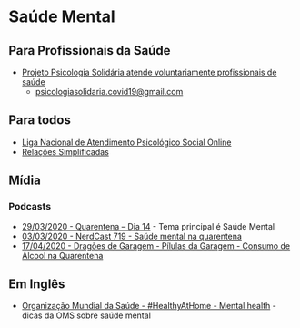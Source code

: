 # Saúde Mental

## Para Profissionais da Saúde

- [Projeto Psicologia Solidária atende voluntariamente profissionais de saúde](https://www.redebrasilatual.com.br/saude-e-ciencia/2020/03/psicologia-solidaria-atende-profissionais-saude/)
    - psicologiasolidaria.covid19@gmail.com

## Para todos

- [Liga Nacional de Atendimento Psicológico Social Online](https://twitter.com/AninhaArantes/status/1250925896346861570?s=20)
- [Relações Simplificadas](https://www.relacoessimplificadas.com.br/escuta)

## Mídia

### Podcasts

- [29/03/2020 - Quarentena – Dia 14](http://www.labi.ufscar.br/2020/03/29/quarentena-dia-14/) - Tema principal é Saúde Mental
- [03/03/2020 - NerdCast 719 - Saúde mental na quarentena](https://jovemnerd.com.br/nerdcast/saude-mental-na-quarentena/)
- [17/04/2020 - Dragões de Garagem - Pílulas da Garagem - Consumo de Álcool na Quarentena](https://dragoesdegaragem.com/podcast/consumo-de-alcool-na-quarentena-pilulas-da-garagem/)

## Em Inglês

- [Organização Mundial da Saúde - #HealthyAtHome - Mental health](https://www.who.int/news-room/campaigns/connecting-the-world-to-combat-coronavirus/healthyathome/healthyathome---mental-health) - dicas da OMS sobre saúde mental